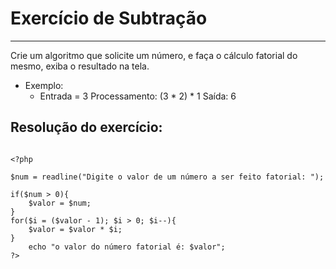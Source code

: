 # Exercício de Subtração

***

Crie um algoritmo que solicite um número, e faça o cálculo fatorial do mesmo, exiba o resultado na tela. 

* Exemplo: 
    * Entrada = 3 Processamento: (3 * 2) * 1 Saída: 6


## Resolução do exercício:

```

<?php

$num = readline("Digite o valor de um número a ser feito fatorial: ");

if($num > 0){
    $valor = $num;
}
for($i = ($valor - 1); $i > 0; $i--){
    $valor = $valor * $i;
}
    echo "o valor do número fatorial é: $valor";
?>

```